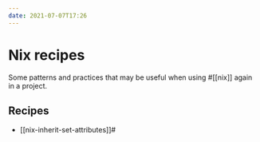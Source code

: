 ```yaml
---
date: 2021-07-07T17:26
---
```


# Nix recipes
Some patterns and practices that may be useful when using #[[nix]] again in a project.

## Recipes

- [[nix-inherit-set-attributes]]#
